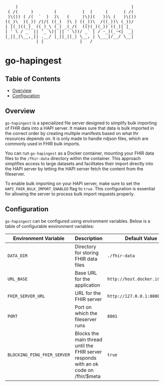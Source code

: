 <pre>                                             
    )                                            )  
 ( /(     )        (          (  (     (      ( /(  
 )\()) ( /(  `  )  )\   (     )\))(   ))\ (   )\()) 
((_)\  )(_)) /(/( ((_)  )\ ) ((_))\  /((_))\ (_))/  
| |(_)((_)_ ((_)_\ (_) _(_/(  (()(_)(_)) ((_)| |_   
| ' \ / _` || '_ \)| || ' \))/ _` | / -_)(_-<|  _|  
|_||_|\__,_|| .__/ |_||_||_| \__, | \___|/__/ \__|  
            |_|              |___/                  
</pre>

# go-hapingest

## Table of Contents

- [Overview](#overview)
- [Configuration](#configuration)

## Overview

`go-hapingest` is a specialized file server designed to simplify bulk importing of FHIR data into a HAPI server. It makes sure that data is bulk imported in the correct order by creating multiple manifests based on what thr resources depends on. It is only made to handle ndjson files, which are commonly used in FHIR bulk imports.

You can run `go-hapingest` as a Docker container, mounting your FHIR data files to the `/fhir-data` directory within the container. This approach simplifies access to large datasets and facilitates their import directly into the HAPI server by letting the HAPI server fetch the content from the fileserver.

To enable bulk importing on your HAPI server, make sure to set the `HAPI_FHIR_BULK_IMPORT_ENABLED` flag to `true`. This configuration is essential for allowing the server to process bulk import requests properly.

## Configuration

`go-hapingest` can be configured using environment variables. Below is a table of configurable environment variables:

| Environment Variable        | Description                                                                          | Default Value                 |
| --------------------------- | ------------------------------------------------------------------------------------ | ----------------------------- |
| `DATA_DIR`                  | Directory for storing FHIR data files                                                | `./fhir-data`                 |
| `URL_BASE`                  | Base URL for the application                                                         | `http://host.docker.internal` |
| `FHIR_SERVER_URL`           | URL for the FHIR server                                                              | `http://127.0.0.1:8080/fhir`  |
| `PORT`                      | Port on which the fileserver runs                                                    | `8001`                        |
| `BLOCKING_PING_FHIR_SERVER` | Blocks the main thread until the FHIR server responds with an ok code on /fhir/$meta | `true`                        |
